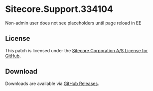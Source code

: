 # Sitecore.Support.334104
Non-admin user does not see placeholders until page reload in EE

## License  
This patch is licensed under the [Sitecore Corporation A/S License for GitHub](https://github.com/sitecoresupport/Sitecore.Support.334104/blob/master/LICENSE).  

## Download  
Downloads are available via [GitHub Releases](https://github.com/sitecoresupport/Sitecore.Support.334104/releases).  

